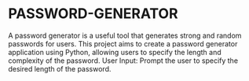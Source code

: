 # PASSWORD-GENERATOR
A password generator is a useful tool that generates strong and  random passwords for users. This project aims to create a password generator application using Python, allowing users to  specify the length and complexity of the password.  User Input: Prompt the user to specify the desired length of the  password. 
